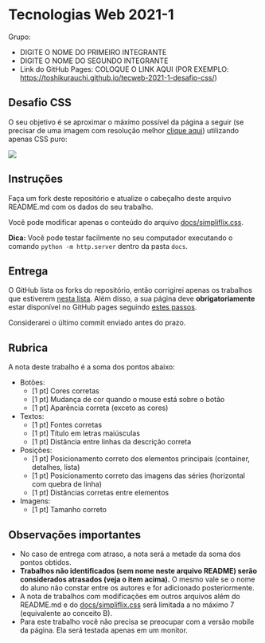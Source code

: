 # Tecnologias Web 2021-1

Grupo:

- DIGITE O NOME DO PRIMEIRO INTEGRANTE
- DIGITE O NOME DO SEGUNDO INTEGRANTE
- Link do GitHub Pages: COLOQUE O LINK AQUI (POR EXEMPLO: https://toshikurauchi.github.io/tecweb-2021-1-desafio-css/)

## Desafio CSS

O seu objetivo é se aproximar o máximo possível da página a seguir (se precisar de uma imagem com resolução melhor [clique aqui](referencia.png)) utilizando apenas CSS puro:

![](Simpliflix.gif)

## Instruções

Faça um fork deste repositório e atualize o cabeçalho deste arquivo README.md com os dados do seu trabalho.

Você pode modificar apenas o conteúdo do arquivo [docs/simpliflix.css](docs/simpliflix.css).

**Dica:** Você pode testar facilmente no seu computador executando o comando `python -m http.server` dentro da pasta `docs`.

## Entrega

O GitHub lista os forks do repositório, então corrigirei apenas os trabalhos que estiverem [nesta lista](https://github.com/toshikurauchi/tecweb-2021-1-desafio-css/network/members). Além disso, a sua página deve **obrigatoriamente** estar disponível no GitHub pages seguindo [estes passos](https://docs.github.com/en/github/working-with-github-pages/configuring-a-publishing-source-for-your-github-pages-site).

Considerarei o último commit enviado antes do prazo.

## Rubrica

A nota deste trabalho é a soma dos pontos abaixo:

- Botões:
  - [1 pt] Cores corretas
  - [1 pt] Mudança de cor quando o mouse está sobre o botão
  - [1 pt] Aparência correta (exceto as cores)
- Textos:
  - [1 pt] Fontes corretas
  - [1 pt] Título em letras maiúsculas
  - [1 pt] Distância entre linhas da descrição correta
- Posições:
  - [1 pt] Posicionamento correto dos elementos principais (container, detalhes, lista)
  - [1 pt] Posicionamento correto das imagens das séries (horizontal com quebra de linha)
  - [1 pt] Distâncias corretas entre elementos
- Imagens:
  - [1 pt] Tamanho correto

## Observações importantes

- No caso de entrega com atraso, a nota será a metade da soma dos pontos obtidos.
- **Trabalhos não identificados (sem nome neste arquivo README) serão considerados atrasados (veja o item acima).** O mesmo vale se o nome do aluno não constar entre os autores e for adicionado posteriormente.
- A nota de trabalhos com modificações em outros arquivos além do README.md e do [docs/simpliflix.css](docs/simpliflix.css) será limitada a no máximo 7 (equivalente ao conceito B).
- Para este trabalho você não precisa se preocupar com a versão mobile da página. Ela será testada apenas em um monitor.
